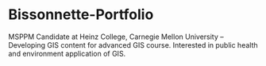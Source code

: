 # Bissonnette-Portfolio
MSPPM Candidate at Heinz College, Carnegie Mellon University – Developing GIS content for advanced GIS course. Interested in public health and environment application of GIS.
